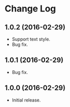 Change Log
===========

## 1.0.2 (2016-02-29)

- Support text style.
- Bug fix.

## 1.0.1 (2016-02-29)

- Bug fix.

## 1.0.0 (2016-02-29)

- Initial release.
